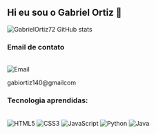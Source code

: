 ## Hi eu sou o Gabriel Ortiz 👋

![GabrielOrtiz72 GitHub stats](https://github-readme-stats.vercel.app/api?username=GabrielOrtiz72&show_icons=true&theme=merko)

### Email de contato
<div style = "display: inline_block"><br>
  <img align="center" alt="Email" src="https://img.shields.io/badge/Gmail-D14836?style=for-the-badge&logo=gmail&logoColor=white" />
  <p>gabiortiz140@gmailcom</p>
</div>

### Tecnologia aprendidas:

<div style = "display: inline_block"><br>
  <img align="center" alt="HTML5" src="https://img.shields.io/badge/HTML5-E34F26?style=for-the-badge&logo=html5&logoColor=white" />
  <img align="center" alt="CSS3" src="https://img.shields.io/badge/CSS3-1572B6?style=for-the-badge&logo=css3&logoColor=white" />
  <img align="center" alt="JavaScript" src="https://img.shields.io/badge/JavaScript-323330?style=for-the-badge&logo=javascript&logoColor=F7DF1E" />
  <img align="center" alt="Python" src="https://img.shields.io/badge/Python-14354C?style=for-the-badge&logo=python&logoColor=white" />
 <img align="center" alt="Java" src="https://img.shields.io/badge/Java-ED8B00?style=for-the-badge&logo=openjdk&logoColor=white" />
</div>
